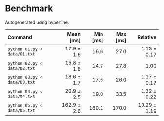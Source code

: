 # Benchmark

Autogenerated using [hyperfine](https://github.com/sharkdp/hyperfine).

| Command | Mean [ms] | Min [ms] | Max [ms] | Relative |
|:---|---:|---:|---:|---:|
| `python 01.py < data/01.txt` | 17.9 ± 1.6 | 16.6 | 27.0 | 1.13 ± 0.17 |
| `python 02.py < data/02.txt` | 15.8 ± 1.8 | 14.7 | 27.8 | 1.00 |
| `python 03.py < data/03.txt` | 18.6 ± 1.7 | 17.5 | 26.0 | 1.17 ± 0.17 |
| `python 04.py < data/04.txt` | 20.9 ± 2.5 | 19.0 | 33.5 | 1.32 ± 0.22 |
| `python 05.py < data/05.txt` | 162.9 ± 2.6 | 160.1 | 170.0 | 10.29 ± 1.19 |
